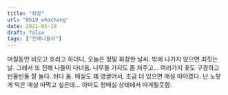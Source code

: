 ```yaml
---
title: "화창"
url: "0519_whachang"
date: 2021-05-19
draft: false
tags: ["진해나들이"]
---
```

며칠동안 비오고 흐리고 하더니, 오늘은 정말 화창한 날씨. 밖에 나가지 않으면 죄짓는 날. 그래서 또 진해 나들이 다녀옴. 나무들 가지도 좀 쳐주고... 여러가지 꽃도 구경하고 빈둘빈둘 잘 놀다..쉬다 옴. 매실도 꽤 영글어서, 조금 더 있으면 매실 따야겠다. 난 노랗게 익은 매실 따먹고 싶은데... 아마도 청매실 상태에서 따게될듯함.
